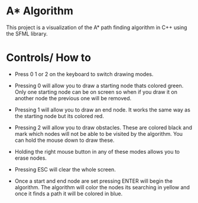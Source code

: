 # A* Algorithm

This project is a visualization of the A* path finding algorithm in C++ using the SFML library.

# Controls/ How to

* Press 0 1 or 2 on the keyboard to switch drawing modes. 

* Pressing 0 will allow you to draw a starting node thats colored green. Only one starting node can be on screen so when if you draw it on another node the previous one will be removed.

* Pressing 1 will allow you to draw an end node. It works the same way as the starting node but its colored red.

* Pressing 2 will allow you to draw obstacles. These are colored black and mark which nodes will not be able to be visited by the algorithm. You can hold the mouse down to draw these.

* Holding the right mouse button in any of these modes allows you to erase nodes.

* Pressing ESC will clear the whole screen.

* Once a start and end node are set pressing ENTER will begin the algorithm. The algorithm will color the nodes its searching in yellow and once it finds a path it will be colored in blue.



